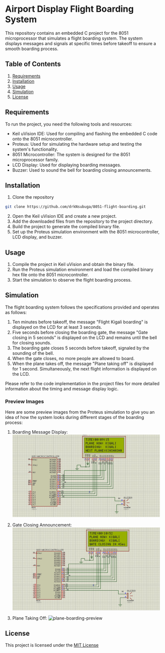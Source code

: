 # Airport Display Flight Boarding System

This repository contains an embedded C project for the 8051 microprocessor that simulates a flight boarding system. The system displays messages and signals at specific times before takeoff to ensure a smooth boarding process. 

## Table of Contents
1. [Requirements](#requirements)
2. [Installation](#installation)
3. [Usage](#usage)
4. [Simulation](#simulation)
5. [License](#license)

## Requirements

To run the project, you need the following tools and resources:

- Keil uVision IDE: Used for compiling and flashing the embedded C code onto the 8051 microcontroller.
- Proteus: Used for simulating the hardware setup and testing the system's functionality.
- 8051 Microcontroller: The system is designed for the 8051 microprocessor family.
- LCD Display: Used for displaying boarding messages.
- Buzzer: Used to sound the bell for boarding closing announcements.

## Installation

1. Clone the repository

```bash
git clone https://github.com/drkNsubuga/8051-flight-boarding.git
```

2. Open the Keil uVision IDE and create a new project.
3. Add the downloaded files from the repository to the project directory.
4. Build the project to generate the compiled binary file.
5. Set up the Proteus simulation environment with the 8051 microcontroller, LCD display, and buzzer.

## Usage

1. Compile the project in Keil uVision and obtain the binary file.
2. Run the Proteus simulation environment and load the compiled binary hex file onto the 8051 microcontroller.
3. Start the simulation to observe the flight boarding process.

## Simulation

The flight boarding system follows the specifications provided and operates as follows:

1. Ten minutes before takeoff, the message "Flight Kigali boarding" is displayed on the LCD for at least 3 seconds.
2. Five seconds before closing the boarding gate, the message "Gate closing in 5 seconds" is displayed on the LCD and remains until the bell for closing sounds.
3. The boarding gate closes 5 seconds before takeoff, signaled by the sounding of the bell.
4. When the gate closes, no more people are allowed to board.
5. When the plane takes off, the message "Plane taking off" is displayed for 1 second. Simultaneously, the next flight information is displayed on the LCD.

Please refer to the code implementation in the project files for more detailed information about the timing and message display logic.

### Preview Images

Here are some preview images from the Proteus simulation to give you an idea of how the system looks during different stages of the boarding process:

1. Boarding Message Display:
![plane-boarding-preview](AirportSchema/plane-boarding-preview.jpg)

2. Gate Closing Announcement:
![plane-boarding-preview](AirportSchema/gate-closing-preview.jpg)

3. Plane Taking Off:
![plane-boarding-preview](AirportSchema/plane-take-off-preview.jpg)


## License

This project is licensed under the [MIT License](LICENSE)